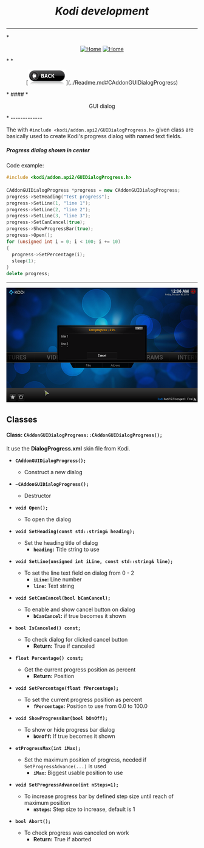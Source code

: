 # *<p align="center">Kodi development</p>*
-------------
*<p align="center">
  [<img src="http://kodi.wiki/images/c/c9/Logo.png" alt="Home">](http://kodi.tv/)
  [<img src="http://kodi.wiki/images/5/52/Zappy.png" alt="Home" width="100" height="100">](http://kodi.tv/)
</p>*
*<p align="center">
  [<img src="help.BackButton.png" alt="Back" width="100" height="40">](../Readme.md#CAddonGUIDialogProgress)
</p>*
#### *<p align="center">GUI dialog</p>*
-------------

The with `#include <kodi/addon.api2/GUIDialogProgress.h>` given class are basically used to create Kodi's progress dialog 
with named text fields.

##### Progress dialog shown in center

Code example:
```cpp
#include <kodi/addon.api2/GUIDialogProgress.h>

CAddonGUIDialogProgress *progress = new CAddonGUIDialogProgress;
progress->SetHeading("Test progress");
progress->SetLine(1, "line 1");
progress->SetLine(2, "line 2");
progress->SetLine(3, "line 3");
progress->SetCanCancel(true);
progress->ShowProgressBar(true);
progress->Open();
for (unsigned int i = 0; i < 100; i += 10)
{
  progress->SetPercentage(i);
  sleep(1);
}
delete progress;
```

-------------

*<p align="center">![SUID](help.GUIDialogProgress.png)</p>*

Classes
-------------

#### Class: `CAddonGUIDialogProgress::CAddonGUIDialogProgress();`

It use the **DialogProgress.xml** skin file from Kodi.

*  **`CAddonGUIDialogProgress();`**
    * Construct a new dialog

*  **`~CAddonGUIDialogProgress();`**
    * Destructor

*  **`void Open();`**
    * To open the dialog

*  **`void SetHeading(const std::string& heading);`**
    * Set the heading title of dialog
      * **`heading`:** Title string to use

*  **`void SetLine(unsigned int iLine, const std::string& line);`**
    * To set the line text field on dialog from 0 - 2
      * **`iLine`:** Line number
      * **`line`:** Text string

*  **`void SetCanCancel(bool bCanCancel);`**
    * To enable and show cancel button on dialog
      * **`bCanCancel`:** if true becomes it shown

*  **`bool IsCanceled() const;`**
    * To check dialog for clicked cancel button
      * **Return:** True if canceled

*  **`float Percentage() const;`**
    * Get the current progress position as percent
      * **Return:** Position

*  **`void SetPercentage(float fPercentage);`**
    * To set the current progress position as percent
      * **`fPercentage`:** Position to use from 0.0 to 100.0

*  **`void ShowProgressBar(bool bOnOff);`**
    * To show or hide progress bar dialog
      * **`bOnOff`:** If true becomes it shown

*  **`etProgressMax(int iMax);`**
    * Set the maximum position of progress, needed if `SetProgressAdvance(...)` is used
      * **`iMax`:** Biggest usable position to use

*  **`void SetProgressAdvance(int nSteps=1);`**
    * To increase progress bar by defined step size until reach of maximum position
      * **`nSteps`:** Step size to increase, default is 1

*  **`bool Abort();`**
    * To check progress was canceled on work
      * **Return:** True if aborted
